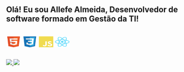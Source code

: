 <h2>Olá! Eu sou Allefe Almeida, Desenvolvedor de software formado em Gestão da TI!</h2>

<div style="display: inline_block"><br>
  <img aling="center" alt="HTML" height="30" width="40" src="https://raw.githubusercontent.com/devicons/devicon/master/icons/html5/html5-original.svg">
  <img aling="center" alt="CSS" height="30" width="40" src="https://raw.githubusercontent.com/devicons/devicon/master/icons/css3/css3-original.svg">
  <img aling="center" alt="JS" height="30" width="40" src="https://raw.githubusercontent.com/devicons/devicon/master/icons/javascript/javascript-plain.svg">
  <img aling="center" alt="RJS" height="30" width="40" src=" https://raw.githubusercontent.com/izumin5210/emojipack-for-devicon/master/png/react.png">
</div>

##

<div>
<a href="https://github.com/Allefe-Almeida">
<img loading="lazy" height="180em" src="https://github-readme-stats.vercel.app/api/top-langs/?username=Allefe-Almeida&layout=compact&langs_count=7&theme=tokyonight"/>
<img loading="lazy" height="180em" src="https://github-readme-stats.vercel.app/api?username=Allefe-Almeida&show_icons=true&theme=tokyonight&include_all_commits=true&count_private=true"/>
</div>
